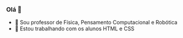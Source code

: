 ### Olá 👋

- 🔭 Sou professor de Física, Pensamento Computacional e Robótica
- 🌱 Estou trabalhando com os alunos HTML e CSS
